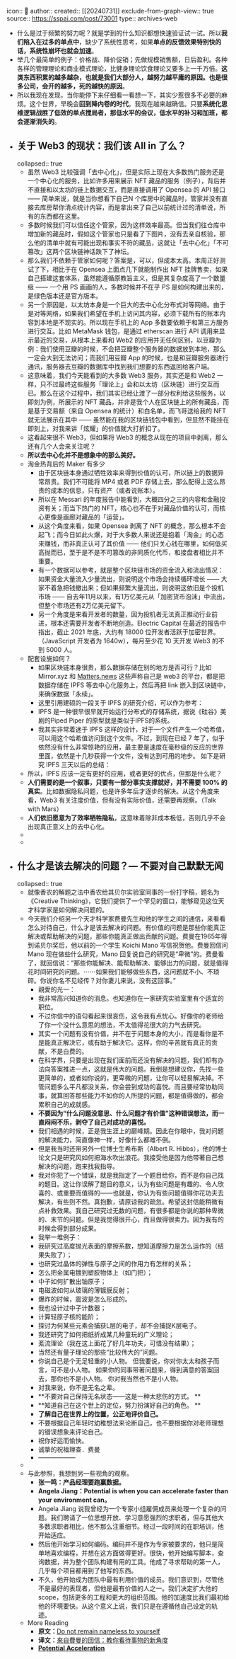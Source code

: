 icon:: 💾
author:: 
created:: [[20240731]]
exclude-from-graph-view:: true
source:: https://sspai.com/post/73001
type:: archives-web

- 什么是过于频繁的努力呢？就是学到的什么知识都想快速验证试一试。所以**我们陷入在过多的单点中**，缺少了系统性思考，如果**单点的反馈效果特别快的话，系统性崩坏也就会加速**。
- 举几个最简单的例子：价格战、降价促销；先做规模销售额，日后盈利。各种各样的管理理论和商业模式理论，比健身理论饮食理论又要多上一千万倍。**这类东西积累的越多越杂，也就是我们大部分人，越努力越平庸的原因。也是很多公司，会开的越多，死的越快的原因**。
- 所以我现在发现，当你能停下来仔细看一看想一下，其实少惹很多不必要的麻烦。这个世界，早晚会**回到降内卷的时代**。我现在越来越确信。只要**系统化思维逻辑战胜了低效的单点搅局者，那低水平的会议，低水平的补习和加班，都会逐渐消失的**。
- ## 关于 Web3 的现状：我们该 All in 了么？
  collapsed:: true
  - 虽然 Web3 比较强调「去中心化」，但是实际上现在大多数热门服务还是一个中心化的服务，比如许多用来展示 NFT 藏品的服务（例子），背后并不直接和以太坊的链上数据交互，而是直接调用了 Opensea 的 API 接口 —— 简单来说，就是当你想看下自己N 个库房中的藏品时，管家并没有直接去库房帮你清点统计内容，而是拿出来了自己以前统计过的清单说，所有的东西都在这里。
  - 多数时候我们可以信任这个管家，因为这样效率最高。但当我们往仓库中增加新的藏品时，假如这个管家也只是看了下图片，没有去亲自核验，那么他的清单中就有可能出现和事实不符的藏品，这就让「去中心化」「不可篡改」这两个区块链神话跌下了神坛。
  - 那么我们不依赖于管家如何呢？答案是，可以，但成本太高。本周正好测试了下，相比于在 Opensea 上面点几下就能制作出 NFT 挂牌售卖，如果自己搭建这套体系，虽然能遵循原教旨主义，但是其复杂度高了一个数量级 —— 一个用 PS 画画的人，多数时候并不在乎 PS 是如何构建出来的，是绿色版本还是官方版本。
  - 另一个原因是，以太坊本身是一个巨大的去中心化分布式对等网络。由于是对等网络，如果我们希望在手机上访问其内容，必须下载所有的账本内容到本地是不现实的。所以现在手机上的 App 多数要依赖于和第三方服务进行交互。比如 MetaMask 钱包，是通过 etherscan 进行 API 调用来显示最近的交易，从根本上来看和 Web2 的应用并无任何区别，以豆瓣为例：我们使用豆瓣的时候，不会把豆瓣整个服务器的数据放到本地，那么一定会大到无法访问；而我们用豆瓣 App 的时候，也是和豆瓣服务器进行通讯，服务器去豆瓣的数据库中找到我们想要的东西返回给客户端。
  - 这意味着，我们今天能看到的大多数 Web3 服务，其实还是和 Web2 一样，只不过最终这些服务「理论上」会和以太坊（区块链）进行交互而已。那么在这个过程中，我们其实已经让渡了一部分权利给这些服务，以即刻为例，所展示的 NFT 藏品，并非是我个人在区块链上的所有藏品，而是基于交易额（来自 Opensea 的统计）和白名单，而飞哥送给我的 NFT 就无法展示在其中 —— 虽然能在我的区块链钱包中看到，但显然不能挂在即刻上，对我来讲「炫耀」的价值就大打折扣了。
  - 这看起来很不 Web3，但如果将 Web3 的概念从现在的项目中剥离，那么还有几个人会来关注呢？
  - **所以去中心化并不是想象中的那么美好。**
  - 淘金热背后的 Maker 有多少
    - 由于区块链本身通过牺牲效率来得到价值的认可，所以链上的数据异常昂贵。我们不可能将 MP4 或者 PDF 存储上去，那么配得上这么昂贵的成本的信息，只有资产（或者说账本）。
    - 所以在 Messari 的年度报告中能看到，大概四分之三的内容和金融投资有关；而当下热门的 NFT，核心也不在于对藏品价值的认可，而核心更像是画廊对藏品的「运营」。
    - 从这个角度来看，如果 Opensea 剥离了 NFT 的概念，那么根本不会起飞；而今日如此火爆，对于大多数人来说还是抱着「淘金」的心态来赚钱，而非真正认可了其价值 —— 他们只关心钱在哪里，如何低买高抛而已，至于是不是不可篡改的非同质化代币，和接盘者相比并不重要。
    - 有一个数据可以参考，就是整个区块链市场的资金流入和流出情况：如果资金大量流入少量流出，则说明这个市场会持续循环增长 —— 大家不着急把钱撤出来；但如果频繁大量流出，则说明这依旧是个投机市场 —— 自去年11月以来，有1万亿美元从「加密货币泡沫」中流出，但整个市场还有2万亿美元留下。
    - 另一个角度是来看开发者的数量，因为投机者无法真正推动行业前进，根本还需要开发者不断地创造。Electric Capital 在最近的报告中指出，截止 2021 年底，大约有 18000 位开发者活跃于加密世界。（JavaScript 开发者为 1640w），每月至少花 10 天开发 Web3 的不到 5000 人。
  - 配套设施如何？
    - 如果区块链本身很贵，那么数据存储在别的地方是否可行？比如 Mirror.xyz 和 [Matters.news](http://matter.news/) 这些声称自己是 web3 的平台，都是把数据存储在 IPFS 等去中心化服务上，然后再把 link 嵌入到区块链中，来确保数据「永续」。
    - 这里引用建硕的一段关于 IPFS 的研究介绍，可以作为参考：
    - IPFS 是一种很早很早就开始运行分布式的存储系统，据说《硅谷》美剧的Piped Piper 的原型就是类似于IPFS的系统。
    - 我其实非常着迷于 IPFS 这样的设计，对于一个文件产生一个哈希值，可以用这个哈希值访问到这个文件。不过，到现在已经 7 年了，似乎依然没有什么非常惊艳的应用，最主要是速度在毫秒级的反应的世界里面，依然是十几秒获得一个文件，没有达到可用的地步。 如下是研究 IPFS 三天以后的总结：
  - 所以，IPFS 应该一定有更好的应用，或者更好的优点，但那是什么呢？
  - **人们需要的是一个叙事，只要有一部分事实支撑就好，并不需要 100% 的真实**。比如数据隐私问题，也是许多年后才逐步的解决。从这个角度来看，Web3 有关注度价值，但有没有实际价值，还需要再观察。（Talk with Mars）
  - **人们依旧愿意为了效率牺牲隐私**，这意味着除非成本极低，否则几乎不会出现真正意义上的去中心化。
  -
  -
- ## 什么才是该去解决的问题？— 不要对自己默默无闻
  collapsed:: true
  - 就像香农的解题之法中香农给其贝尔实验室同事的一份打字稿，题名为《Creative Thinking》，它我们提供了一个罕见的窗口，能够窥见这位天才科学家是如何解决问题的。
  - 今天我们介绍另一个天才科学家费曼先生和他的学生之间的通信，来看看怎么对待自己，什么才是该去解决的问题。有价值的问题是那些你能真正解决或帮助解决的问题，那些你能真正做出贡献的问题。费曼在1965年得到诺贝尔奖后，他以前的一个学生 Koichi Mano 写信祝贺他。费曼回信问 Mano 现在做些什么研究，Mano 回复说自己的研究是“卑微”的。费曼看了，就回信说：“那些你能解决、能帮助解决、能够出力的问题，就是值得花时间研究的问题。⋯⋯如果我们能够做些东西，这问题就不小、不琐碎。你说你名不见经传？对你妻儿来说，没有这回事。”
    - 親愛的光一：
    - 我非常高兴知道你的消息。也知道你在一家研究实验室里有个适宜的职位。
    - 不过你信中的语句看起来很哀伤，这令我有点忧心。好像你的老师给了你一个没什么意思的想法，不太值得花很大的力气去研究。
    - 其实一个问题有没有价值，并不在于问题本身的大小，而是看你是不是能真正解决它，或有助于解决它。这样，你的辛苦就有真正的贡献，不是白费的。
    - 在科学界，只要是出现在我们面前而还没有解决的问题，我们却有办法向答案推进一点，这就是伟大的问题。我倒是想建议你，先找一些更简单的，或者如你说的，更卑微的问题，让你可以轻易解决掉。不管问题多么平凡都没关系，你会尝到成功的喜悦。而且要经常协助同事，就算回答那些能力不如你的人所提的问题，都是值得做的，都会累积自己的成就感。
    - **不要因为“什么问题没意思、什么问题才有价值”这种错误想法，而一直闷闷不乐，剥夺了自己对成功的喜悦。**
    - 我们相遇的时候，正是我生涯上的巅峰期。因此在你眼中，我对问题的解决能力，简直像神一样，好像什么都难不倒。
    - 但是我当时还带另外一位博士生希布斯（Albert R. Hibbs），他的博士论文只是研究风如何把海水吹出浪花。我接受他是因为他带著自己想解决的问题，跑来找我指导。
    - 我对你犯了一个错误，就是我指定了一个题目给你，而不是你自己找的题目。这让你误解了题目的意义，认为有些问题是有趣的、令人欣喜的、或重要而值得的——也就是，你认为有些问题值得你花功夫去解决，有些则不然。真抱歉，请原谅我的疏忽。希望这封信能稍微有点补救效果。我自己研究过无数的问题，有很多都是你说的那种卑微的、末节的问题。但是我觉得很开心，而且做得很卖力。因为我有的时候会得到部分成果。
    - 我举一堆例子：
    - 我研究过高度抛光表面的摩擦系数，想知道摩擦力是怎么运作的（结果失败了）；
    - 也研究过晶体的弹性与原子之间的作用力有怎样的关系；
    - 怎么把金属电镀到塑胶物体上（如门把）；
    - 中子如何扩散出铀原子；
    - 电磁波如何从玻璃的薄镀膜反射；
    - 爆炸的时候，震波是怎么形成的。
    - 我也设计过中子计数器；
    - 计算轻原子核的能阶；
    - 探讨为何某些元素会捕获L层的电子，却不会捕捉K层电子。
    - 我还研究了如何把纸折成某几种童玩的广义理论；
    - 紊流理论（我在这上面花了好几年功夫，可惜没有结果）；
    - 当然还有量子理论的那些“比较伟大的”问题。
    - 你说自己是个无足轻重的小人物。 但我要说，你对你太太和孩子而言，可不是小人物。 如果你的同事带著问题来，得到满意的答案回去，那你也不是小人物。 你对我当然也不是小人物。
    - 对我来说，你不是无名之辈。
    - **不要对自己保持无名状态——这是一种太悲伤的方式。 **
    - **知道自己在这个世上的定位，努力扮演好自己的角色。 **
    - **了解自己在世界上的位置，公正地评价自己。**
    - 不要根据自己年轻时幼稚想法来论断自己，也不要根据你对老师理想的错误想象来评论自己。
    - 祝你好运而愉快。
    - 诚挚的祝福理查．费曼
    - ——————
  -
  - 与此参照，我想到另一些视角的观察。
    - **张一鸣：产品经理要跑赢数据。**
    - **Angela Jiang：Potential is when you can accelerate faster than your environment can。**
    - Angela Jiang 说我曾经为一个专家小组雇佣成员来处理一个复杂的问题。我们聘请了一位思想开放、学习意愿强烈的求职者，但与其他大多数求职者相比，他不那么注重细节。经过一段时间的在职培训，他开始适应。
    - 然后他开始学习如何编码。编码并不是作为专家被要求的，他只是简单地喜欢编程，并想在这方面做得更好。很快，他开始编写脚本，查询数据，并为整个团队构建有用的工具。他成了寻求帮助的第一人，几乎每个项目都用到了他写的东西。
    - 不久，他开始成为团队中最有利用价值的成员。我们意识到，尽管他不是最好的表现者，但他是最有价值的人之一。我们决定扩大他的 scope，包括更多的工程和更大的组织范围。他的加速度比我们最初给他的环境要快。从这个意义上说，我们只是在遵循他自己设定的轨迹。
  - More Reading
    - **原文：**[Do not remain nameless to yourself](http://web.archive.org/web/20200517015343/https://lettersofnote.com/2015/10/23/do-not-remain-nameless-to-yourself/)
    - **译文：**[來自費曼的回信：教你看待事物的新角度](https://bookzone.cwgv.com.tw/topic/11660)
    - **[Potential Acceleration](https://angelajiang.com/asides/potential)**